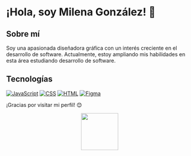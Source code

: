 # ¡Hola, soy Milena González! 👋

## Sobre mí
Soy una apasionada diseñadora gráfica con un interés creciente en el desarrollo de software. Actualmente, estoy ampliando mis habilidades en esta área estudiando desarrollo de software.

## Tecnologías
[![JavaScript](https://img.shields.io/badge/-JavaScript-yellow?style=flat&logo=javascript&logoColor=white)](https://www.javascript.com/)
[![CSS](https://img.shields.io/badge/-CSS-blue?style=flat&logo=css3&logoColor=white)](https://www.w3.org/Style/CSS/)
[![HTML](https://img.shields.io/badge/-HTML-orange?style=flat&logo=html5&logoColor=white)](https://html.spec.whatwg.org/)
[![Figma](https://img.shields.io/badge/-Figma-purple?style=flat&logo=figma&logoColor=white)](https://www.figma.com/)

¡Gracias por visitar mi perfil! 😊

<p align="center">
  <img src="https://giphy.com/stickers/CartoonNetworkLatam-wbb-cartoonnetwork-escandalosos-fuPvbg3qkZKJJeTI73" width="100">
</p>

